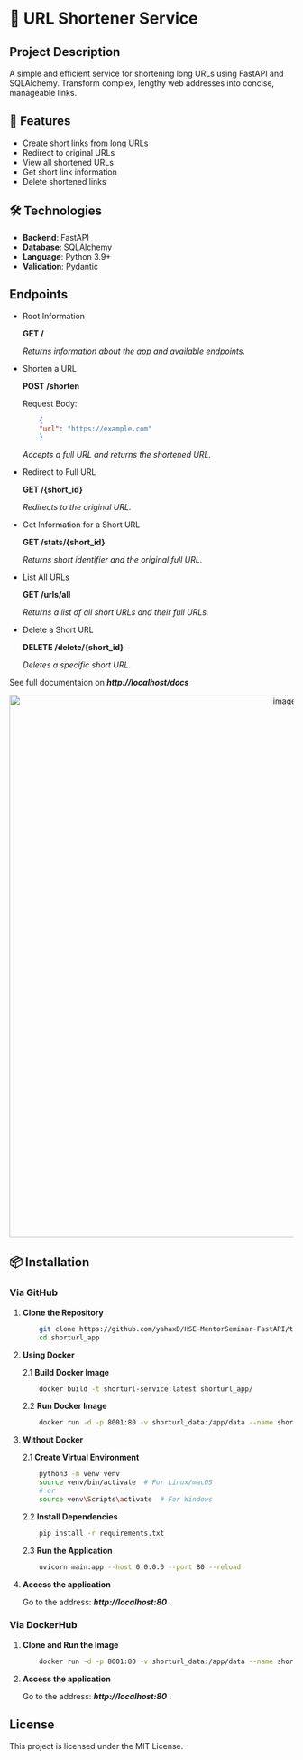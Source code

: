 # 🔗 URL Shortener Service

## Project Description

A simple and efficient service for shortening long URLs using FastAPI and SQLAlchemy. Transform complex, lengthy web addresses into concise, manageable links.

## 🚀 Features

- Create short links from long URLs
- Redirect to original URLs
- View all shortened URLs
- Get short link information
- Delete shortened links

## 🛠 Technologies

- **Backend**: FastAPI
- **Database**: SQLAlchemy
- **Language**: Python 3.9+
- **Validation**: Pydantic

## Endpoints
 
* Root Information
  
	**GET /**

	*Returns information about the app and available endpoints.*
	
* Shorten a URL
  
	**POST /shorten**

	Request Body:
	
	```json
		{
		"url": "https://example.com"
		}
	```

	*Accepts a full URL and returns the shortened URL.*
	
* Redirect to Full URL
  
	**GET /{short_id}**

	*Redirects to the original URL.*

* Get Information for a Short URL
  
	**GET /stats/{short_id}**

  	*Returns short identifier and the original full URL.*
	
* List All URLs
  
	**GET /urls/all**

	*Returns a list of all short URLs and their full URLs.*

* Delete a Short URL
  
	**DELETE /delete/{short_id}**

	*Deletes a specific short URL.*
	
See full documentaion on ***http://localhost/docs***

<div align="center">
    <img alt="image" src="https://github.com/user-attachments/assets/00572278-1deb-4446-a5ba-17e0c251fd97" width="960">
</div>
	
## 📦 Installation

### Via GitHub

1. **Clone the Repository**

	```bash
		git clone https://github.com/yahaxD/HSE-MentorSeminar-FastAPI/tree/main
		cd shorturl_app
	```

2.  **Using Docker**

	2.1 **Build Docker Image**

	```bash
		docker build -t shorturl-service:latest shorturl_app/  
	```
	
	2.2 **Run Docker Image**
	
	```bash
		docker run -d -p 8001:80 -v shorturl_data:/app/data --name shorturl-service shorturl-service:latest
	```
	

2.  **Without Docker**

	2.1 **Create Virtual Environment**

	```bash
		python3 -m venv venv
		source venv/bin/activate  # For Linux/macOS
		# or
		source venv\Scripts\activate  # For Windows
	```
	
	2.2 **Install Dependencies**
	
	```bash
		pip install -r requirements.txt
	```
	
	2.3 **Run the Application**
	
	```bash
		uvicorn main:app --host 0.0.0.0 --port 80 --reload
	```

3. **Access the application**
   
   Go to the address: ***http://localhost:80*** .
   


### Via DockerHub

1. **Clone and Run the Image**

	```bash
		docker run -d -p 8001:80 -v shorturl_data:/app/data --name shorturl-service yahaxd/shorturl-service:latest
	```

2. **Access the application**
   
   Go to the address: ***http://localhost:80*** .



## License

This project is licensed under the MIT License.
